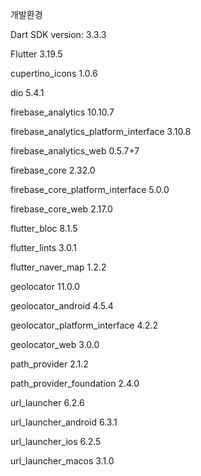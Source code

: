 개발환경

Dart SDK version: 3.3.3

Flutter 3.19.5

cupertino_icons 1.0.6

dio 5.4.1

firebase_analytics 10.10.7

firebase_analytics_platform_interface 3.10.8

firebase_analytics_web 0.5.7+7

firebase_core 2.32.0

firebase_core_platform_interface 5.0.0

firebase_core_web 2.17.0

flutter_bloc 8.1.5

flutter_lints 3.0.1

flutter_naver_map 1.2.2

geolocator 11.0.0

geolocator_android 4.5.4

geolocator_platform_interface 4.2.2

geolocator_web 3.0.0

path_provider 2.1.2

path_provider_foundation 2.4.0

url_launcher 6.2.6

url_launcher_android 6.3.1

url_launcher_ios 6.2.5

url_launcher_macos 3.1.0
